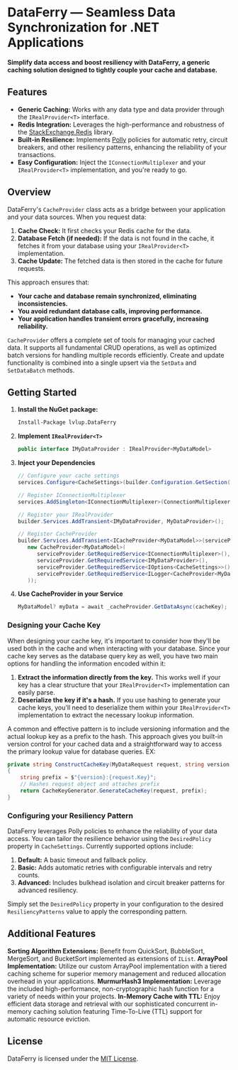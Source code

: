 # DataFerry — Seamless Data Synchronization for .NET Applications

**Simplify data access and boost resiliency with DataFerry, a generic caching solution designed to tightly couple your cache and database.**

## Features

* **Generic Caching:** Works with any data type and data provider through the `IRealProvider<T>` interface.
* **Redis Integration:** Leverages the high-performance and robustness of the [StackExchange.Redis](https://stackexchange.github.io/StackExchange.Redis/) library.
* **Built-in Resilience:** Implements [Polly](https://www.pollydocs.org) policies for automatic retry, circuit breakers, and other resiliency patterns, enhancing the reliability of your transactions.
* **Easy Configuration:** Inject the `IConnectionMultiplexer` and your `IRealProvider<T>` implementation, and you're ready to go.

## Overview

DataFerry's `CacheProvider` class acts as a bridge between your application and your data sources. When you request data:

1. **Cache Check:** It first checks your Redis cache for the data.
2. **Database Fetch (if needed):** If the data is not found in the cache, it fetches it from your database using your `IRealProvider<T>` implementation.
3. **Cache Update:** The fetched data is then stored in the cache for future requests.

This approach ensures that:

* **Your cache and database remain synchronized, eliminating inconsistencies.**
* **You avoid redundant database calls, improving performance.**
* **Your application handles transient errors gracefully, increasing reliability.**

`CacheProvider` offers a complete set of tools for managing your cached data. It supports all fundamental CRUD operations, as well as optimized batch versions for handling multiple records efficiently. Create and update functionality is combined into a single upsert via the `SetData` and `SetDataBatch` methods.

## Getting Started

1. **Install the NuGet package:**

   ```bash
   Install-Package lvlup.DataFerry
   ```

2. **Implement `IRealProvider<T>`**

   ```csharp
   public interface IMyDataProvider : IRealProvider<MyDataModel>
   ```

3. **Inject your Dependencies**

   ```csharp
   // Configure your cache settings
   services.Configure<CacheSettings>(builder.Configuration.GetSection("CacheSettings"));

   // Register IConnectionMultiplexer 
   services.AddSingleton<IConnectionMultiplexer>(ConnectionMultiplexer.Connect(connectionString));

   // Register your IRealProvider
   builder.Services.AddTransient<IMyDataProvider, MyDataProvider>();

   // Register CacheProvider
   builder.Services.AddTransient<ICacheProvider<MyDataModel>>(serviceProvider =>
      new CacheProvider<MyDataModel>(
         serviceProvider.GetRequiredService<IConnectionMultiplexer>(),
         serviceProvider.GetRequiredService<IMyDataProvider>(),
         serviceProvider.GetRequiredService<IOptions<CacheSettings>>(),
         serviceProvider.GetRequiredService<ILogger<CacheProvider<MyDataModel>>>()
      ));
   ```

4. **Use CacheProvider in your Service**

   ```csharp
   MyDataModel? myData = await _cacheProvider.GetDataAsync(cacheKey);
   ```

### Designing your Cache Key

When designing your cache key, it's important to consider how they'll be used both in the cache and when interacting with your database. Since your cache key serves as the database query key as well, you have two main options for handling the information encoded within it:

1. **Extract the information directly from the key.** This works well if your key has a clear structure that your `IRealProvider<T>` implementation can easily parse.
2. **Deserialize the key if it's a hash.** If you use hashing to generate your cache keys, you'll need to deserialize them within your `IRealProvider<T>` implementation to extract the necessary lookup information.

A common and effective pattern is to include versioning information and the actual lookup key as a prefix to the hash. This approach gives you built-in version control for your cached data and a straightforward way to access the primary lookup value for database queries. EX:

```csharp
private string ConstructCacheKey(MyDataRequest request, string version)
{
	string prefix = $"{version}:{request.Key}";
	// Hashes request object and attaches prefix
	return CacheKeyGenerator.GenerateCacheKey(request, prefix);
}
```

### Configuring your Resiliency Pattern

DataFerry leverages Polly policies to enhance the reliability of your data access. You can tailor the resilience behavior using the `DesiredPolicy` property in `CacheSettings`. Currently supported options include:

1. **Default:** A basic timeout and fallback policy.
2. **Basic:** Adds automatic retries with configurable intervals and retry counts.
3. **Advanced:** Includes bulkhead isolation and circuit breaker patterns for advanced resiliency.

Simply set the `DesiredPolicy` property in your configuration to the desired `ResiliencyPatterns` value to apply the corresponding pattern.

## Additional Features
**Sorting Algorithm Extensions:** Benefit from QuickSort, BubbleSort, MergeSort, and BucketSort implemented as extensions of `IList`.
**ArrayPool<T> Implementation:** Utilize our custom ArrayPool<T> implementation with a tiered caching scheme for superior memory management and reduced allocation overhead in your applications.
**MurmurHash3 Implementation:** Leverage the included high-performance, non-cryptographic hash function for a variety of needs within your projects.
**In-Memory Cache with TTL:** Enjoy efficient data storage and retrieval with our sophisticated concurrent in-memory caching solution featuring Time-To-Live (TTL) support for automatic resource eviction.

## License

DataFerry is licensed under the [MIT License](https://opensource.org/licenses/MIT).